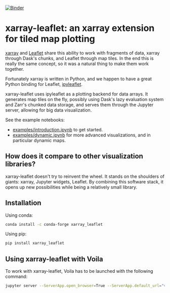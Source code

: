 [![Binder](https://mybinder.org/badge_logo.svg)](https://mybinder.org/v2/gh/davidbrochart/xarray_leaflet/master?filepath=examples%2Fintroduction.ipynb)

# xarray-leaflet: an xarray extension for tiled map plotting

[xarray](http://xarray.pydata.org) and [Leaflet](https://leafletjs.com) share this ability to work with fragments of data, xarray through Dask's chunks, and Leaflet through map tiles. In the end this is really the same concept, so it was a natural thing to make them work together.

Fortunately xarray is written in Python, and we happen to have a great Python binding for Leaflet, [ipyleaflet](https://ipyleaflet.readthedocs.io).

xarray-leaflet uses ipyleaflet as a plotting backend for data arrays. It generates map tiles on the fly, possibly using Dask's lazy evaluation system and Zarr's chunked data storage, and serves them through the Jupyter server, allowing for big data visualization.

See the example notebooks:
- [examples/introduction.ipynb](https://github.com/davidbrochart/xarray_leaflet/blob/master/examples/introduction.ipynb) to get started.
- [examples/dynamic.ipynb](https://github.com/davidbrochart/xarray_leaflet/blob/master/examples/dynamic.ipynb) for more advanced visualizations, and in particular dynamic maps.

## How does it compare to other visualization libraries?

xarray-leaflet doesn't try to reinvent the wheel. It stands on the shoulders of giants: xarray, Jupyter widgets, Leaflet. By combining this software stack, it opens up new possibilities while being a relatively small library.

## Installation

Using conda:

```bash
conda install -c conda-forge xarray_leaflet
```

Using pip:

```bash
pip install xarray_leaflet
```

## Using xarray-leaflet with Voila

To work with xarray-leaflet, Voila has to be launched with the following command:

```bash
jupyter server --ServerApp.open_browser=True --ServerApp.default_url="voila/render/path_to_notebook.ipynb"
```
